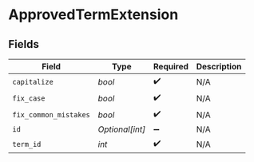 # ApprovedTermExtension


## Fields

| Field                 | Type                  | Required              | Description           |
| --------------------- | --------------------- | --------------------- | --------------------- |
| `capitalize`          | *bool*                | :heavy_check_mark:    | N/A                   |
| `fix_case`            | *bool*                | :heavy_check_mark:    | N/A                   |
| `fix_common_mistakes` | *bool*                | :heavy_check_mark:    | N/A                   |
| `id`                  | *Optional[int]*       | :heavy_minus_sign:    | N/A                   |
| `term_id`             | *int*                 | :heavy_check_mark:    | N/A                   |